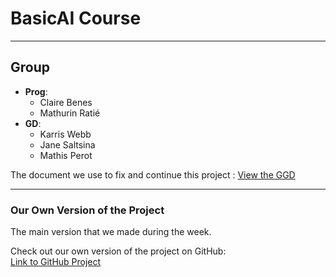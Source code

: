 # BasicAI Course

---

## Group

- **Prog**:
  - Claire Benes
  - Mathurin Ratié
- **GD**:
  - Karris Webb
  - Jane Saltsina
  - Mathis Perot
 
The document we use to fix and continue this project :
[View the GGD](https://docs.google.com/document/d/1zyn5GswiUSa0dQ-fikBx9SCNeXduS2fW3oanAhpotTk/edit?usp=sharing)

---

### Our Own Version of the Project 
The main version that we made during the week.

Check out our own version of the project on GitHub:  
[Link to GitHub Project](https://github.com/Mathurin0/BasicAI_Project)
